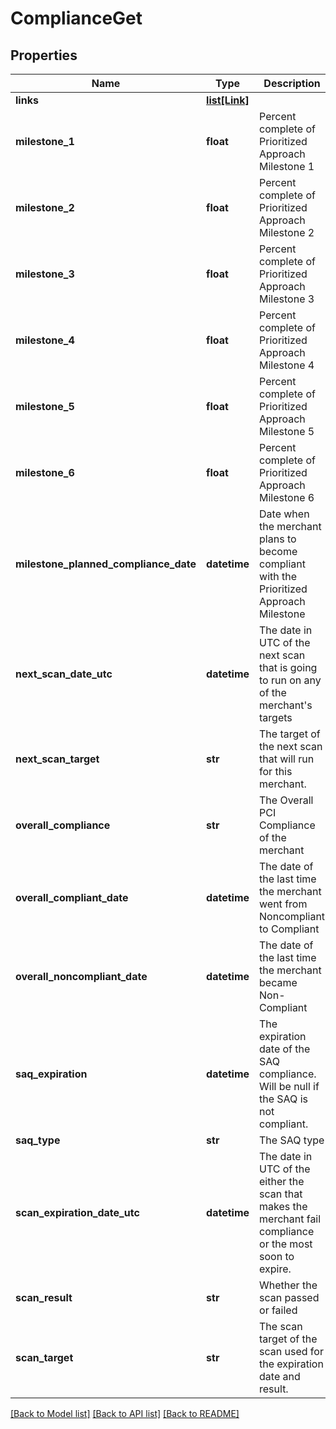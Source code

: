 # ComplianceGet

## Properties
Name | Type | Description | Notes
------------ | ------------- | ------------- | -------------
**links** | [**list[Link]**](Link.md) |  | [optional] 
**milestone_1** | **float** | Percent complete of Prioritized Approach Milestone 1 | [optional] 
**milestone_2** | **float** | Percent complete of Prioritized Approach Milestone 2 | [optional] 
**milestone_3** | **float** | Percent complete of Prioritized Approach Milestone 3 | [optional] 
**milestone_4** | **float** | Percent complete of Prioritized Approach Milestone 4 | [optional] 
**milestone_5** | **float** | Percent complete of Prioritized Approach Milestone 5 | [optional] 
**milestone_6** | **float** | Percent complete of Prioritized Approach Milestone 6 | [optional] 
**milestone_planned_compliance_date** | **datetime** | Date when the merchant plans to become compliant with the Prioritized Approach Milestone | [optional] 
**next_scan_date_utc** | **datetime** | The date in UTC of the next scan that is going to run on any of the merchant&#x27;s targets | [optional] 
**next_scan_target** | **str** | The target of the next scan that will run for this merchant. | [optional] 
**overall_compliance** | **str** | The Overall PCI Compliance of the merchant | [optional] 
**overall_compliant_date** | **datetime** | The date of the last time the merchant went from Noncompliant to Compliant | [optional] 
**overall_noncompliant_date** | **datetime** | The date of the last time the merchant became Non-Compliant | [optional] 
**saq_expiration** | **datetime** | The expiration date of the SAQ compliance. Will be null if the SAQ is not compliant. | [optional] 
**saq_type** | **str** | The SAQ type | [optional] 
**scan_expiration_date_utc** | **datetime** | The date in UTC of the either the scan that makes the merchant fail compliance or the most soon to expire. | [optional] 
**scan_result** | **str** | Whether the scan passed or failed | [optional] 
**scan_target** | **str** | The scan target of the scan used for the expiration date and result. | [optional] 

[[Back to Model list]](../README.md#documentation-for-models) [[Back to API list]](../README.md#documentation-for-api-endpoints) [[Back to README]](../README.md)

